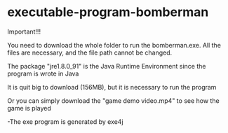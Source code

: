 # executable-program-bomberman

Important!!!

You need to download the whole folder to run the bomberman.exe. All the files are necessary, and the file path cannot be changed.

The package "jre1.8.0_91" is the Java Runtime Environment since the program is wrote in Java

It is quit big to download (156MB), but it is necessary to run the program

Or you can simply download the "game demo video.mp4" to see how the game is played

-The exe program is generated by exe4j




